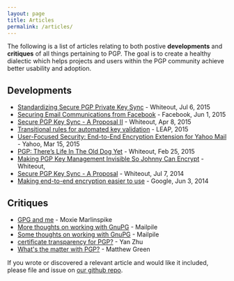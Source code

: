 ```yaml
---
layout: page
title: Articles
permalink: /articles/
---
```


The following is a list of articles relating to both postive **developments** and **critiques** of all things pertaining to PGP. The goal is to create a healthy dialectic which helps projects and users within the PGP community achieve better usability and adoption.


## Developments

- [Standardizing Secure PGP Private Key Sync](https://blog.whiteout.io/2015/07/06/standardizing-secure-pgp-private-key-sync/) - Whiteout, Jul 6, 2015
- [Securing Email Communications from Facebook](https://facebook.com/notes/protect-the-graph/securing-email-communications-from-facebook/1611941762379302) - Facebook, Jun 1, 2015
- [Secure PGP Key Sync - A Proposal II](https://blog.whiteout.io/2015/04/08/secure-pgp-key-sync-a-proposal-contd/) - Whiteout, Apr 8, 2015
- [Transitional rules for automated key validation](https://leap.se/en/docs/design/transitional-key-validation) - LEAP, 2015
- [User-Focused Security: End-to-End Encryption Extension for Yahoo Mail](http://yahoo.tumblr.com/post/113708033335/user-focused-security-end-to-end-encryption) - Yahoo, Mar 15, 2015
- [PGP: There’s Life In The Old Dog Yet](https://blog.whiteout.io/2015/02/25/pgp-theres-life-in-the-old-dog-yet/) - Whiteout, Feb 25, 2015
- [Making PGP Key Management Invisible So Johnny Can Encrypt](https://blog.whiteout.io/2015/02/06/making-pgp-key-management-invisible-so-johnny-can-encrypt/) - Whiteout, 
- [Secure PGP Key Sync - A Proposal](https://blog.whiteout.io/2014/07/07/secure-pgp-key-sync-a-proposal/) - Whiteout, Jul 7, 2014 
- [Making end-to-end encryption easier to use](http://googleonlinesecurity.blogspot.fi/2014/06/making-end-to-end-encryption-easier-to.html) - Google, Jun 3, 2014

## Critiques

- [GPG and me](http://thoughtcrime.org/blog/gpg-and-me/) - Moxie Marlinspike
- [More thoughts on working with GnuPG](https://www.mailpile.is/blog/2015-02-26_Revisiting_the_GnuPG_discussion.html) - Mailpile
- [Some thoughts on working with GnuPG](https://www.mailpile.is/blog/2014-10-07_Some_Thoughts_on_GnuPG.html) - Mailpile
- [certificate transparency for PGP?](https://zyan.scripts.mit.edu/blog/certificate-transparency-for-pgp/) - Yan Zhu
- [What's the matter with PGP?](http://blog.cryptographyengineering.com/2014/08/whats-matter-with-pgp.html) - Matthew Green


If you wrote or discovered a relevant article and would like it included, please file and issue on [our github repo](https://github.com/ModernPGP/modernpgp.github.io).